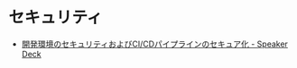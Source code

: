 # セキュリティ

- [開発環境のセキュリティおよびCI/CDパイプラインのセキュア化 - Speaker Deck](https://speakerdeck.com/rung/training-devenv-security-ja)